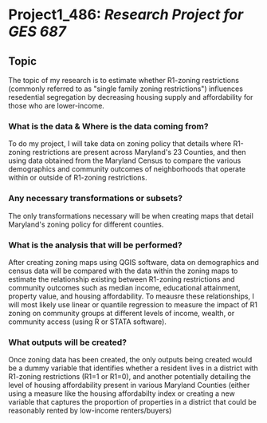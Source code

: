 # Project1_486: *Research Project for GES 687*

## Topic
The topic of my research is to estimate whether R1-zoning restrictions (commonly referred to as "single family zoning restrictions") influences resedential segregation by decreasing housing supply and affordability for those who are lower-income.

### What is the data & Where is the data coming from? 
To do my project, I will take data on zoning policy that details where R1-zoning restrictions are present across Maryland's 23 Counties, and then using data obtained from the Maryland Census to compare the various demographics and community outcomes of neighborhoods that operate within or outside of R1-zoning restrictions. 

### Any necessary transformations or subsets? 
The only transformations necessary will be when creating maps that detail Maryland's zoning policy for different counties. 

### What is the analysis that will be performed? 
After creating zoning maps using QGIS software, data on demographics and census data will be compared with the data within the zoning maps to estimate the relationship existing between R1-zoning restrictions and community outcomes such as median income, educational attainment, property value, and housing affordability. To meausre these relationships, I will most likely use linear or quantile regression to measure the impact of R1 zoning on community groups at different levels of income, wealth, or community access (using R or STATA software). 

### What outputs will be created? 
Once zoning data has been created, the only outputs being created would be a dummy variable that identifies whether a resident lives in a district with R1-zoning restrictions (R1=1 or R1=0), and another potentially detailing the level of housing affordability present in various Maryland Counties (either using a measure like the housing affordabilty index or creating a new variable that captures the proportion of properties in a district that could be reasonably rented by low-income renters/buyers) 
